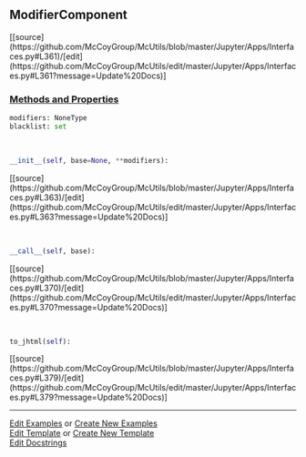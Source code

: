 ## <a id="McUtils.Jupyter.Apps.Interfaces.ModifierComponent">ModifierComponent</a> 
<div class="docs-source-link" markdown="1">
[[source](https://github.com/McCoyGroup/McUtils/blob/master/Jupyter/Apps/Interfaces.py#L361)/[edit](https://github.com/McCoyGroup/McUtils/edit/master/Jupyter/Apps/Interfaces.py#L361?message=Update%20Docs)]
</div>



<div class="collapsible-section">
 <div class="collapsible-section collapsible-section-header" markdown="1">
 
### <a class="collapse-link" data-toggle="collapse" href="#methods">Methods and Properties</a> <a class="float-right" data-toggle="collapse" href="#methods"><i class="fa fa-chevron-down"></i></a>

 </div>
 <div class="collapsible-section collapsible-section-body collapse" id="methods" markdown="1">

```python
modifiers: NoneType
blacklist: set
```
<a id="McUtils.Jupyter.Apps.Interfaces.ModifierComponent.__init__" class="docs-object-method">&nbsp;</a> 
```python
__init__(self, base=None, **modifiers): 
```
<div class="docs-source-link" markdown="1">
[[source](https://github.com/McCoyGroup/McUtils/blob/master/Jupyter/Apps/Interfaces.py#L363)/[edit](https://github.com/McCoyGroup/McUtils/edit/master/Jupyter/Apps/Interfaces.py#L363?message=Update%20Docs)]
</div>

<a id="McUtils.Jupyter.Apps.Interfaces.ModifierComponent.__call__" class="docs-object-method">&nbsp;</a> 
```python
__call__(self, base): 
```
<div class="docs-source-link" markdown="1">
[[source](https://github.com/McCoyGroup/McUtils/blob/master/Jupyter/Apps/Interfaces.py#L370)/[edit](https://github.com/McCoyGroup/McUtils/edit/master/Jupyter/Apps/Interfaces.py#L370?message=Update%20Docs)]
</div>

<a id="McUtils.Jupyter.Apps.Interfaces.ModifierComponent.to_jhtml" class="docs-object-method">&nbsp;</a> 
```python
to_jhtml(self): 
```
<div class="docs-source-link" markdown="1">
[[source](https://github.com/McCoyGroup/McUtils/blob/master/Jupyter/Apps/Interfaces.py#L379)/[edit](https://github.com/McCoyGroup/McUtils/edit/master/Jupyter/Apps/Interfaces.py#L379?message=Update%20Docs)]
</div>

 </div>
</div>




___

[Edit Examples](https://github.com/McCoyGroup/McUtils/edit/gh-pages/ci/examples/McUtils/Jupyter/Apps/Interfaces/ModifierComponent.md) or 
[Create New Examples](https://github.com/McCoyGroup/McUtils/new/gh-pages/?filename=ci/examples/McUtils/Jupyter/Apps/Interfaces/ModifierComponent.md) <br/>
[Edit Template](https://github.com/McCoyGroup/McUtils/edit/gh-pages/ci/docs/McUtils/Jupyter/Apps/Interfaces/ModifierComponent.md) or 
[Create New Template](https://github.com/McCoyGroup/McUtils/new/gh-pages/?filename=ci/docs/templates/McUtils/Jupyter/Apps/Interfaces/ModifierComponent.md) <br/>
[Edit Docstrings](https://github.com/McCoyGroup/McUtils/edit/master/Jupyter/Apps/Interfaces.py#L361?message=Update%20Docs)